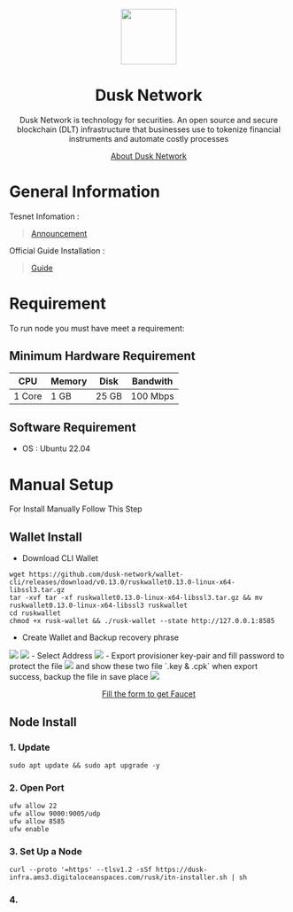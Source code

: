 <p align="center">
    <img height="100" height="auto" src="https://user-images.githubusercontent.com/56349947/205318364-965663f3-f9e4-4010-9e82-d4f5d29e9f4e.svg">
</p>
<h1 align='center'>Dusk Network</h1>
<p align='center'>Dusk Network is technology for securities. An open source and secure blockchain (DLT) infrastructure that businesses use to tokenize financial instruments and automate costly processes</p>
<p align='center'>
    <a href="https://dusk.network/">About Dusk Network</a>
</p>

# General Information

Tesnet Infomation :
> [Announcement](https://dusk.network/news/dusk-network-to-launch-rolling-incentivized-testnet-activities)

Official Guide Installation :
> [Guide](https://dusk.network/pages/incentivized-testnet)

# Requirement
To run node you must have meet a requirement:
## Minimum Hardware Requirement
|   CPU  | Memory | Disk  | Bandwith |
|--------|--------|-------|----------|
| 1 Core |  1 GB  | 25 GB | 100 Mbps |
## Software Requirement
- OS    : Ubuntu 22.04

# Manual Setup
For Install Manually Follow This Step

## Wallet Install
- Download CLI Wallet
```
wget https://github.com/dusk-network/wallet-cli/releases/download/v0.13.0/ruskwallet0.13.0-linux-x64-libssl3.tar.gz
tar -xvf tar -xf ruskwallet0.13.0-linux-x64-libssl3.tar.gz && mv ruskwallet0.13.0-linux-x64-libssl3 ruskwallet
cd ruskwallet
chmod +x rusk-wallet && ./rusk-wallet --state http://127.0.0.1:8585
```
- Create Wallet and Backup recovery phrase
<img src="https://lh5.googleusercontent.com/LtZ72tI1L_RXl29lAjxZzWMpuaF5xRqwmxm8EKkM4uhKi5MvbTjE2CNszKOVqS3r9RyU4uGnkIgRpEIKWuBJC_lwW9cpzkaEtwvG8uKag5cI0l-wevrZIABQqNkkaspP5XdcUKilDhB94UAFkcNdzRn0MFSdud2-MlhtLvJG49FD93jYSOnhLxaxWldRlw">
<img src="https://lh6.googleusercontent.com/zLBOd2yxH80CzL9-q-a_ELaKv9tlEMexSumGG4CCX4mMsNDCgk1bOe4Ppp1H7uzyg5ThSk6k2bK98UaJE2oWpAP_6ApO9uuRU7Y_5oK8wctrBexckRk_K871sFaqe75NFyHNHDRfBHt9heqzDffxtPME3DoLxopCdvSdxQAZ1wXr5Ffr1dzzHhL_yr6VNw">
- Select Address
<img src="https://lh6.googleusercontent.com/i-40brTLabk5nhxAThM_Q5iXe4SimGfdPnOKDvHbH7gUV_r4Zkn-i6Qm-O821eW80aRgWZhkUSTJwvgCnrC8KDf0oCrlHTMWvN4VYNRjJhdQp7PfwjG1j6kM6gbklom_aSt3sHAsi3p5dcNntZVEFNHC05UXlMcy3Y3ojXrD8gmfZi_fkXkVoVpL950EKw">
- Export provisioner key-pair and fill password to protect the file
<img src="https://lh4.googleusercontent.com/b-HsbMRGnDWnAVh4-NodBi8-0evB5jC_LhOLcQbsMrszWMqDKbZ03TD9lWGM651TzsxrZNFZ5yDBu5MAEdH5THulUM8cKAZ_T4UebAUU6JAb_fkXIxI_9FYJkpnvkwuyqKe6ISZqR2Gd8esi0Rl6zFywt-ZAK3S1ZiCogKWEt8wNevK0Clikq-lp_HcLTA">
and show these two file `.key & .cpk` when export success, backup the file in save place
<img src="https://lh6.googleusercontent.com/dPBSfyqf8GrS1MSi2DykX0tlGl1OR4cJmN6UYU2xs327QacO4YzROpunm2Lbnhe52q2jQOsCvrY6fCpa1xB33DZuPBFmMHZ5l66pYSZWKBFvVf2Ud1icA_wdbPxm9oXilvntXtassOoh2fZQLhP0sOxs5GxYnhWm-v8l4in-x-r5yhYMpknZSMt3Y-BLCQ">

<p align="center">
    <a href="https://forms.gle/3h4wDbab9f6bZ68L8" target="_blank">Fill the form to get Faucet</a>
</p>

## Node Install
### 1. Update 
```
sudo apt update && sudo apt upgrade -y 
```
### 2. Open Port
```
ufw allow 22
ufw allow 9000:9005/udp
ufw allow 8585
ufw enable
```
### 3. Set Up a Node
```
curl --proto '=https' --tlsv1.2 -sSf https://dusk-infra.ams3.digitaloceanspaces.com/rusk/itn-installer.sh | sh
```
### 4.
